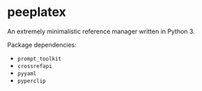 # peeplatex

An extremely minimalistic reference manager written in Python 3.

Package dependencies:
 - `prompt_toolkit`
 - `crossrefapi`
 - `pyyaml`
 - `pyperclip`
